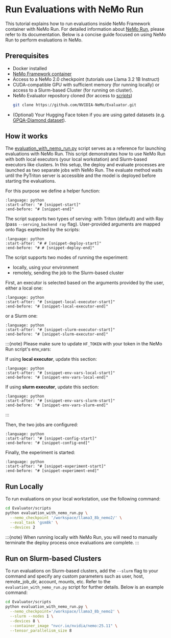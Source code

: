 # Run Evaluations with NeMo Run

This tutorial explains how to run evaluations inside NeMo Framework container with NeMo Run.
For detailed information about [NeMo Run](https://github.com/NVIDIA/NeMo-Run), please refer to its documentation.
Below is a concise guide focused on using NeMo Run to perform evaluations in NeMo.

## Prerequisites

- Docker installed
- [NeMo Framework container](https://catalog.ngc.nvidia.com/orgs/nvidia/containers/nemo)
- Access to a NeMo 2.0 checkpoint (tutorials use Llama 3.2 1B Instruct)
- CUDA-compatible GPU with sufficient memory (for running locally) or access to a Slurm-based Cluster (for running on cluster).
- NeMo Evaluator repository cloned (for access to [scripts](https://github.com/NVIDIA-NeMo/Evaluator/tree/main/scripts))
  ```bash
  git clone https://github.com/NVIDIA-NeMo/Evaluator.git
  ```
- (Optional) Your Hugging Face token if you are using gated datasets (e.g. [GPQA-Diamond dataset](https://huggingface.co/datasets/Idavidrein/gpqa)).


## How it works

The [evaluation_with_nemo_run.py](https://github.com/NVIDIA-NeMo/Evaluator/blob/main/scripts/evaluation_with_nemo_run.py) script serves as a reference for launching evaluations with NeMo Run.
This script demonstrates how to use NeMo Run with both local executors (your local workstation) and Slurm-based executors like clusters.
In this setup, the deploy and evaluate processes are launched as two separate jobs with NeMo Run. The evaluate method waits until the PyTriton server is accessible and the model is deployed before starting the evaluations.

For this purpose we define a helper function:

```{literalinclude} ../../../scripts/helpers.py
:language: python
:start-after: "# [snippet-start]"
:end-before: "# [snippet-end]"
```

The script supports two types of serving: with Triton (default) and with Ray (pass `--serving_backend ray` flag).
User-provided arguments are mapped onto flags exptected by the scripts:

```{literalinclude} ../../../scripts/evaluation_with_nemo_run.py
:language: python
:start-after: "# # [snippet-deploy-start]"
:end-before: "# # [snippet-deploy-end]"
```

The script supports two modes of running the experiment:

- locally, using your environment
- remotely, sending the job to the Slurm-based cluster

First, an executor is selected based on the arguments provided by the user, either a local one:

```{literalinclude} ../../../scripts/evaluation_with_nemo_run.py
:language: python
:start-after: "# [snippet-local-executor-start]"
:end-before: "# [snippet-local-executor-end]"
```
or a Slurm one:

```{literalinclude} ../../../scripts/evaluation_with_nemo_run.py
:language: python
:start-after: "# [snippet-slurm-executor-start]"
:end-before: "# [snippet-slurm-executor-end]"
```

:::{note}
Please make sure to update `HF_TOKEN` with your token in the NeMo Run script's env_vars:

If using **local executor**, update this section:

```{literalinclude} ../../../scripts/evaluation_with_nemo_run.py
:language: python
:start-after: "# [snippet-env-vars-local-start]"
:end-before: "# [snippet-env-vars-local-end]"
```

If using **slurm executor**, update this section:

```{literalinclude} ../../../scripts/evaluation_with_nemo_run.py
:language: python
:start-after: "# [snippet-env-vars-slurm-start]"
:end-before: "# [snippet-env-vars-slurm-end]"
```
:::

Then, the two jobs are configured:

```{literalinclude} ../../../scripts/evaluation_with_nemo_run.py
:language: python
:start-after: "# [snippet-config-start]"
:end-before: "# [snippet-config-end]"
```

Finally, the experiment is started:

```{literalinclude} ../../../scripts/evaluation_with_nemo_run.py
:language: python
:start-after: "# [snippet-experiment-start]"
:end-before: "# [snippet-experiment-end]"
```

## Run Locally

To run evaluations on your local workstation, use the following command:

```bash
cd Evaluator/scripts
python evaluation_with_nemo_run.py \
  --nemo_checkpoint '/workspace/llama3_8b_nemo2/' \
  --eval_task 'gsm8k' \
  --devices 2
```

:::{note}
When running locally with NeMo Run, you will need to manually terminate the deploy process once evaluations are complete.
:::

## Run on Slurm-based Clusters

To run evaluations on Slurm-based clusters, add the `--slurm` flag to your command and specify any custom parameters such as user, host, remote_job_dir, account, mounts, etc. Refer to the `evaluation_with_nemo_run.py` script for further details. Below is an example command:

```bash
cd Evaluator/scripts
python evaluation_with_nemo_run.py \
  --nemo_checkpoint='/workspace/llama3_8b_nemo2' \
  --slurm --nodes 1 \
  --devices 8 \
  --container_image "nvcr.io/nvidia/nemo:25.11" \
  --tensor_parallelism_size 8
```
